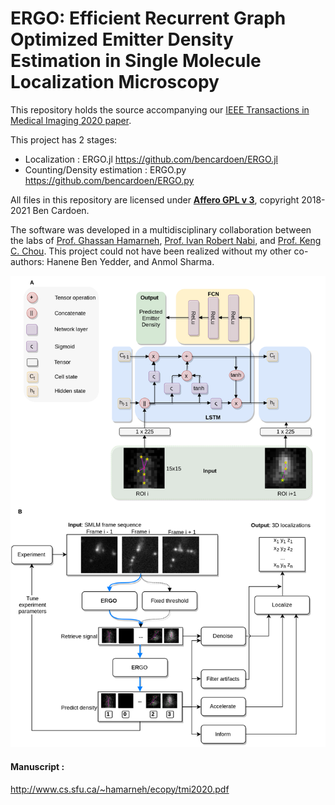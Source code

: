 # ERGO: Efficient Recurrent Graph Optimized Emitter Density Estimation in Single Molecule Localization Microscopy

This repository holds the source accompanying our [IEEE Transactions in Medical Imaging 2020 paper](http://www.cs.sfu.ca/~hamarneh/ecopy/tmi2020.pdf).

This project has 2 stages:
- Localization : ERGO.jl https://github.com/bencardoen/ERGO.jl
- Counting/Density estimation : ERGO.py https://github.com/bencardoen/ERGO.py

All files in this repository are licensed under [**Affero GPL v 3**](https://www.gnu.org/licenses/agpl-3.0.txt), copyright 2018-2021 Ben Cardoen.

The software was developed in a multidisciplinary collaboration between the labs of [Prof. Ghassan Hamarneh](https://www.medicalimageanalysis.com/ghassans-bio), [Prof. Ivan Robert Nabi](https://www.bme.ubc.ca/person/ivan-nabi/), and [Prof. Keng C. Chou](https://www.chem.ubc.ca/keng-chou). This project could not have been realized without my other co-authors: Hanene Ben Yedder, and Anmol Sharma.

![Flowchart of the project and its use cases](figure5.png)

#### Manuscript :
http://www.cs.sfu.ca/~hamarneh/ecopy/tmi2020.pdf
